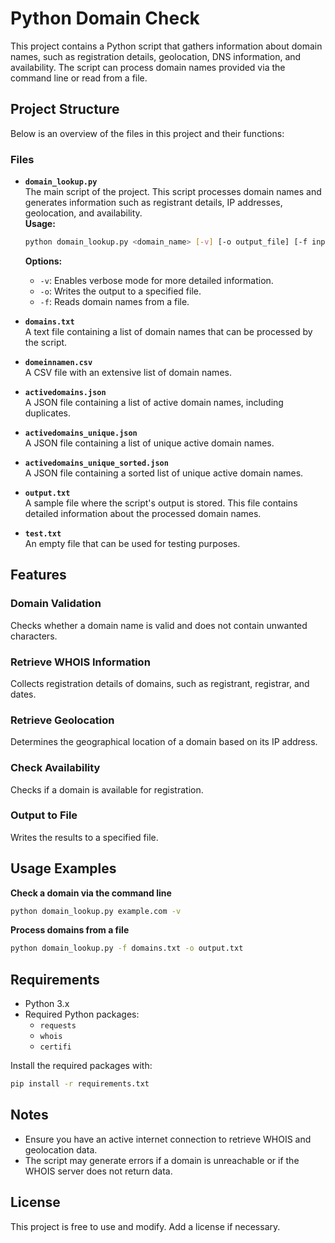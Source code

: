 # Python Domain Check

This project contains a Python script that gathers information about domain names, such as registration details, geolocation, DNS information, and availability. The script can process domain names provided via the command line or read from a file.

## Project Structure

Below is an overview of the files in this project and their functions:

### Files

- **`domain_lookup.py`**  
  The main script of the project. This script processes domain names and generates information such as registrant details, IP addresses, geolocation, and availability.  
  **Usage:**  
  ```bash
  python domain_lookup.py <domain_name> [-v] [-o output_file] [-f input_file]
  ```
  **Options:**
  - `-v`: Enables verbose mode for more detailed information.
  - `-o`: Writes the output to a specified file.
  - `-f`: Reads domain names from a file.

- **`domains.txt`**  
  A text file containing a list of domain names that can be processed by the script.

- **`domeinnamen.csv`**  
  A CSV file with an extensive list of domain names.

- **`activedomains.json`**  
  A JSON file containing a list of active domain names, including duplicates.

- **`activedomains_unique.json`**  
  A JSON file containing a list of unique active domain names.

- **`activedomains_unique_sorted.json`**  
  A JSON file containing a sorted list of unique active domain names.

- **`output.txt`**  
  A sample file where the script's output is stored. This file contains detailed information about the processed domain names.

- **`test.txt`**  
  An empty file that can be used for testing purposes.

## Features

### Domain Validation
Checks whether a domain name is valid and does not contain unwanted characters.

### Retrieve WHOIS Information
Collects registration details of domains, such as registrant, registrar, and dates.

### Retrieve Geolocation
Determines the geographical location of a domain based on its IP address.

### Check Availability
Checks if a domain is available for registration.

### Output to File
Writes the results to a specified file.

## Usage Examples

**Check a domain via the command line**
```bash
python domain_lookup.py example.com -v
```

**Process domains from a file**
```bash
python domain_lookup.py -f domains.txt -o output.txt
```

## Requirements

- Python 3.x
- Required Python packages:
  - `requests`
  - `whois`
  - `certifi`

Install the required packages with:
```bash
pip install -r requirements.txt
```

## Notes

- Ensure you have an active internet connection to retrieve WHOIS and geolocation data.
- The script may generate errors if a domain is unreachable or if the WHOIS server does not return data.

## License

This project is free to use and modify. Add a license if necessary.